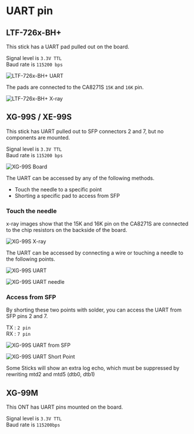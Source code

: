 # UART pin

## LTF-726x-BH+
This stick has a UART pad pulled out on the board.

Signal level is `3.3V TTL`<br>
Baud rate is `115200 bps`<br>

![LTF-726x-BH+ UART](/Picture/LTF726x/UART.png)

The pads are connected to the CA8271S `15K` and `16K` pin.

![LTF-726x-BH+ X-ray](/Picture/LTF726x/X-ray/01.jpg)


## XG-99S / XE-99S
This stick has UART pulled out to SFP connectors 2 and 7, but no components are mounted.

Signal level is `3.3V TTL`<br>
Baud rate is `115200 bps`<br>

![XG-99S Board](/Picture/XG-99S/05.png)

The UART can be accessed by any of the following methods.
- Touch the needle to a specific point
- Shorting a specific pad to access from SFP

### Touch the needle

x-ray images show that the 15K and 16K pin on the CA8271S are connected to the chip resistors on the backside of the board.

![XG-99S X-ray](/Picture/XG-99S/X-ray/03.jpg)

The UART can be accessed by connecting a wire or touching a needle to the following points.

![XG-99S UART](/Picture/XG-99S/UART.png)

![XG-99S UART needle](/Picture/XG-99S/UART_02.jpg)

### Access from SFP

By shorting these two points with solder, you can access the UART from SFP pins 2 and 7.

TX : `2 pin`<br>
RX : `7 pin`<br>

![XG-99S UART from SFP](/Picture/XG-99S/UART_03.png)

![XG-99S UART Short Point](/Picture/XG-99S/UART_04.png)

Some Sticks will show an extra log echo, which must be suppressed by rewriting mtd2 and mtd5 (dtb0, dtb1)

## XG-99M
This ONT has UART pins mounted on the board.

Signal level is `3.3V TTL`<br>
Baud rate is `115200bps`<br>

